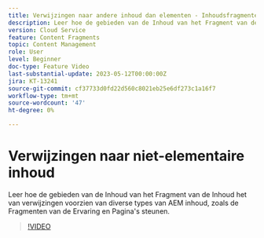 ```yaml
---
title: Verwijzingen naar andere inhoud dan elementen - Inhoudsfragmenteditor
description: Leer hoe de gebieden van de Inhoud van het Fragment van de Inhoud het van verwijzingen voorzien van diverse types van AEM inhoud, zoals de Fragmenten van de Ervaring en Pagina's steunen.
version: Cloud Service
feature: Content Fragments
topic: Content Management
role: User
level: Beginner
doc-type: Feature Video
last-substantial-update: 2023-05-12T00:00:00Z
jira: KT-13241
source-git-commit: cf37733d0fd22d560c8021eb25e6df273c1a16f7
workflow-type: tm+mt
source-wordcount: '47'
ht-degree: 0%

---
```



# Verwijzingen naar niet-elementaire inhoud

Leer hoe de gebieden van de Inhoud van het Fragment van de Inhoud het van verwijzingen voorzien van diverse types van AEM inhoud, zoals de Fragmenten van de Ervaring en Pagina&#39;s steunen.

>[!VIDEO](https://video.tv.adobe.com/v/3419313/?learn=on)
